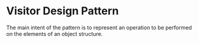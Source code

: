 # Visitor Design Pattern

The main intent of the pattern is to represent an operation to be performed on the elements of an object structure.
